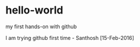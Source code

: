 # hello-world
my first hands-on with github

I am trying github first time - Santhosh [15-Feb-2016]
